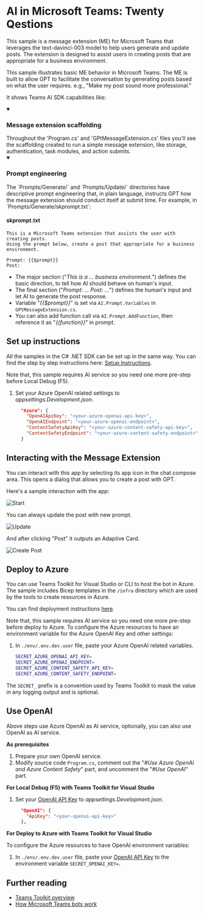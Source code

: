 # AI in Microsoft Teams: Twenty Qestions

This sample is a message extension (ME) for Microsoft Teams that leverages the text-davinci-003 model to help users generate and update posts. The extension is designed to assist users in creating posts that are appropriate for a business environment.

This sample illustrates basic ME behavior in Microsoft Teams. The ME is built to allow GPT to facilitate the conversation by generating posts based on what the user requires. e.g., "Make my post sound more professional."

It shows Teams AI SDK capabilities like:

<details open>
    <summary><h3>Message extension scaffolding</h3></summary>
    Throughout the 'Program.cs' and 'GPtMessageExtension.cs' files you'll see the scaffolding created to run a simple message extension, like storage, authentication, task modules, and action submits.
</details>
<details open>
    <summary><h3>Prompt engineering</h3></summary>
The `Prompts/Generate/` and `Prompts/Update/` directories have descriptive prompt engineering that, in plain language, instructs GPT how the message extension should conduct itself at submit time. For example, in `Prompts/Generate/skprompt.txt`:

#### skprompt.txt

```text
This is a Microsoft Teams extension that assists the user with creating posts.
Using the prompt below, create a post that appropriate for a business environment.

Prompt: {{$prompt}}
Post:
```

- The major section ("*This is a ... business environment.*") defines the basic direction, to tell how AI should behave on human's input.
- The final section ("*Prompt: ... Post: ...*") defines the human's input and let AI to generate the post response.
- Variable "*{{$prompt}}*" is set via `AI.Prompt.Variables` in `GPtMessageExtension.cs`.
- You can also add function call via `AI.Prompt.AddFunction`, then reference it as "*{{function}}*" in prompt.

</details>

## Set up instructions

All the samples in the C# .NET SDK can be set up in the same way. You can find the step by step instructions here:
 [Setup Instructions](../README.md).

Note that, this sample requires AI service so you need one more pre-step before Local Debug (F5).

1. Set your Azure OpenAI related settings to *appsettings.Development.json*.

    ```json
      "Azure": {
        "OpenAIApiKey": "<your-azure-openai-api-key>",
        "OpenAIEndpoint": "<your-azure-openai-endpoint>",
        "ContentSafetyApiKey": "<your-azure-content-safety-api-key>",
        "ContentSafetyEndpoint": "<your-azure-content-safety-endpoint>"
      }
    ```

## Interacting with the Message Extension

You can interact with this app by selecting its app icon in the chat compose area. This opens a dialog that allows you to create a post with GPT.

Here's a sample interaction with the app:

![Start](assets/start.png)

You can always update the post with new prompt.

![Update](assets/update.png)

And after clicking "Post" it outputs an Adaptive Card.

![Create Post](assets/post.png)

## Deploy to Azure

You can use Teams Toolkit for Visual Studio or CLI to host the bot in Azure. The sample includes Bicep templates in the `/infra` directory which are used by the tools to create resources in Azure.

You can find deployment instructions [here](../README.md#deploy-to-azure).

Note that, this sample requires AI service so you need one more pre-step before deploy to Azure. To configure the Azure resources to have an environment variable for the Azure OpenAI Key and other settings:

1. In `./env/.env.dev.user` file, paste your Azure OpenAI related variables.

    ```bash
    SECRET_AZURE_OPENAI_API_KEY=
    SECRET_AZURE_OPENAI_ENDPOINT=
    SECRET_AZURE_CONTENT_SAFETY_API_KEY=
    SECRET_AZURE_CONTENT_SAFETY_ENDPOINT=
    ```

The `SECRET_` prefix is a convention used by Teams Toolkit to mask the value in any logging output and is optional.

## Use OpenAI

Above steps use Azure OpenAI as AI service, optionally, you can also use OpenAI as AI service.

**As prerequisites**

1. Prepare your own OpenAI service.
1. Modify source code `Program.cs`, comment out the "*#Use Azure OpenAI and Azure Content Safety*" part, and uncomment the "*#Use OpenAI*" part.

**For Local Debug (F5) with Teams Toolkit for Visual Studio**

1. Set your [OpenAI API Key](https://platform.openai.com/settings/profile?tab=api-keys) to *appsettings.Development.json*.

    ```json
      "OpenAI": {
        "ApiKey": "<your-openai-api-key>"
      },
    ```

**For Deploy to Azure with Teams Toolkit for Visual Studio**

To configure the Azure resources to have OpenAI environment variables:

1. In `./env/.env.dev.user` file, paste your [OpenAI API Key](https://platform.openai.com/settings/profile?tab=api-keys) to the environment variable `SECRET_OPENAI_KEY=`.

## Further reading

- [Teams Toolkit overview](https://aka.ms/vs-teams-toolkit-getting-started)
- [How Microsoft Teams bots work](https://learn.microsoft.com/azure/bot-service/bot-builder-basics-teams?view=azure-bot-service-4.0&tabs=csharp)